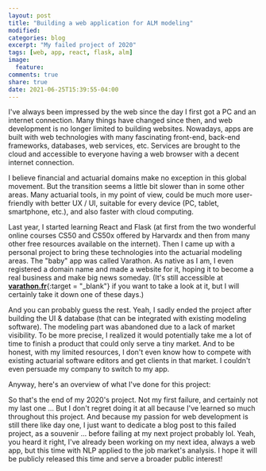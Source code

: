 ```yaml
---
layout: post
title: "Building a web application for ALM modeling"
modified:
categories: blog
excerpt: "My failed project of 2020"
tags: [web, app, react, flask, alm]
image:
  feature:
comments: true
share: true
date: 2021-06-25T15:39:55-04:00
---
```


I've always been impressed by the web since the day I first got a PC and an internet connection. Many things have changed since then, and web development is no longer limited to building websites. Nowadays, apps are built with web technologies with many fascinating front-end, back-end frameworks, databases, web services, etc. Services are brought to the cloud and accessible to everyone having a web browser with a decent internet connection.

I believe financial and actuarial domains make no exception in this global movement. But the transition seems a little bit slower than in some other areas. Many actuarial tools, in my point of view, could be much more user-friendly with better UX / UI, suitable for every device (PC, tablet, smartphone, etc.), and also faster with cloud computing.

Last year, I started learning React and Flask (at first from the two wonderful online courses CS50 and CS50x offered by Harvardx and then from many other free resources available on the internet). Then I came up with a personal project to bring these technologies into the actuarial modeling areas. The "baby" app was called Varathon. As native as I am, I even registered a domain name and made a website for it, hoping it to become a real business and make big news someday. (It's still accessible at [**varathon.fr**](https://varathon.fr/){:target = "_blank"} if you want to take a look at it, but I will certainly take it down one of these days.)

And you can probably guess the rest. Yeah, I sadly ended the project after building the UI & database (that can be integrated with existing modeling software). The modeling part was abandoned due to a lack of market visibility. To be more precise, I realized it would potentially take me a lot of time to finish a product that could only serve a tiny market. And to be honest, with my limited resources, I don't even know how to compete with existing actuarial software editors and get clients in that market. I couldn't even persuade my company to switch to my app.

Anyway, here's an overview of what I've done for this project:

<script async class = "speakerdeck-embed" data-id = "75b21bd4653b4f4ca4e58397582a9690" data-ratio = "1.33333333333333" src = "// speakerdeck.com/assets/embed.js"> </script>


So that's the end of my 2020's project. Not my first failure, and certainly not my last one ... But I don't regret doing it at all because I've learned so much throughout this project. And because my passion for web development is still there like day one, I just want to dedicate a blog post to this failed project, as a souvenir ... before failing at my next project probably lol. Yeah, you heard it right, I've already been working on my next idea, always a web app, but this time with NLP applied to the job market's analysis. I hope it will be publicly released this time and serve a broader public interest!
